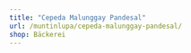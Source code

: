 ```yaml
---
title: "Cepeda Malunggay Pandesal"
url: /muntinlupa/cepeda-malunggay-pandesal/
shop: Bäckerei
---
```

